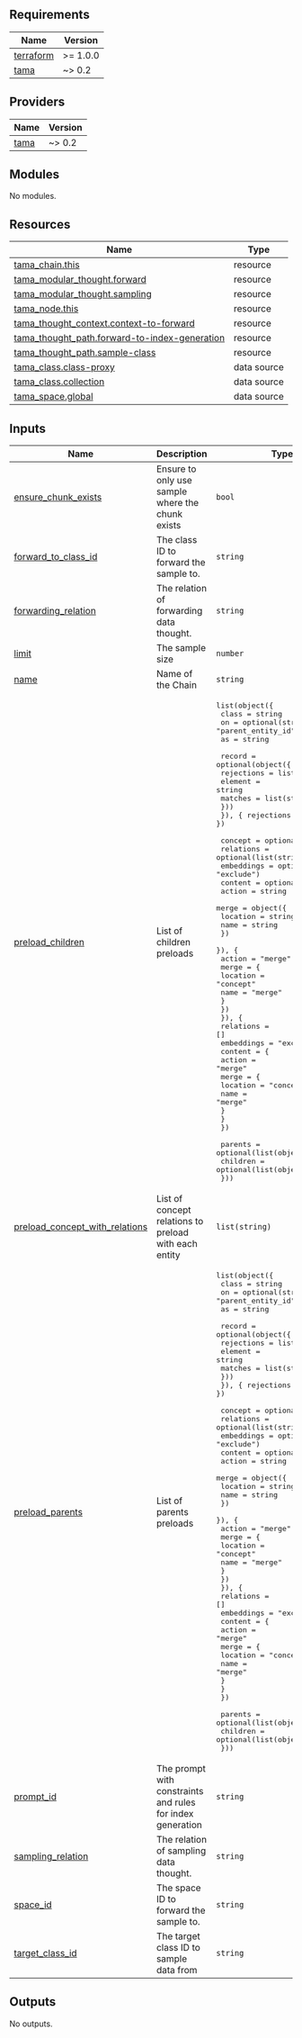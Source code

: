 <!-- BEGIN_TF_DOCS -->
## Requirements

| Name | Version |
|------|---------|
| <a name="requirement_terraform"></a> [terraform](#requirement\_terraform) | >= 1.0.0 |
| <a name="requirement_tama"></a> [tama](#requirement\_tama) | ~> 0.2 |

## Providers

| Name | Version |
|------|---------|
| <a name="provider_tama"></a> [tama](#provider\_tama) | ~> 0.2 |

## Modules

No modules.

## Resources

| Name | Type |
|------|------|
| [tama_chain.this](https://registry.terraform.io/providers/upmaru/tama/latest/docs/resources/chain) | resource |
| [tama_modular_thought.forward](https://registry.terraform.io/providers/upmaru/tama/latest/docs/resources/modular_thought) | resource |
| [tama_modular_thought.sampling](https://registry.terraform.io/providers/upmaru/tama/latest/docs/resources/modular_thought) | resource |
| [tama_node.this](https://registry.terraform.io/providers/upmaru/tama/latest/docs/resources/node) | resource |
| [tama_thought_context.context-to-forward](https://registry.terraform.io/providers/upmaru/tama/latest/docs/resources/thought_context) | resource |
| [tama_thought_path.forward-to-index-generation](https://registry.terraform.io/providers/upmaru/tama/latest/docs/resources/thought_path) | resource |
| [tama_thought_path.sample-class](https://registry.terraform.io/providers/upmaru/tama/latest/docs/resources/thought_path) | resource |
| [tama_class.class-proxy](https://registry.terraform.io/providers/upmaru/tama/latest/docs/data-sources/class) | data source |
| [tama_class.collection](https://registry.terraform.io/providers/upmaru/tama/latest/docs/data-sources/class) | data source |
| [tama_space.global](https://registry.terraform.io/providers/upmaru/tama/latest/docs/data-sources/space) | data source |

## Inputs

| Name | Description | Type | Default | Required |
|------|-------------|------|---------|:--------:|
| <a name="input_ensure_chunk_exists"></a> [ensure\_chunk\_exists](#input\_ensure\_chunk\_exists) | Ensure to only use sample where the chunk exists | `bool` | `true` | no |
| <a name="input_forward_to_class_id"></a> [forward\_to\_class\_id](#input\_forward\_to\_class\_id) | The class ID to forward the sample to. | `string` | n/a | yes |
| <a name="input_forwarding_relation"></a> [forwarding\_relation](#input\_forwarding\_relation) | The relation of forwarding data thought. | `string` | `"forward"` | no |
| <a name="input_limit"></a> [limit](#input\_limit) | The sample size | `number` | `3` | no |
| <a name="input_name"></a> [name](#input\_name) | Name of the Chain | `string` | n/a | yes |
| <a name="input_preload_children"></a> [preload\_children](#input\_preload\_children) | List of children preloads | <pre>list(object({<br/>    class = string<br/>    on    = optional(string, "parent_entity_id")<br/>    as    = string<br/><br/>    record = optional(object({<br/>      rejections = list(object({<br/>        element = string<br/>        matches = list(string)<br/>      }))<br/>    }), { rejections = [] })<br/><br/>    concept = optional(object({<br/>      relations  = optional(list(string), [])<br/>      embeddings = optional(string, "exclude")<br/>      content = optional(object({<br/>        action = string<br/>        merge = object({<br/>          location = string<br/>          name     = string<br/>        })<br/>        }), {<br/>        action = "merge"<br/>        merge = {<br/>          location = "concept"<br/>          name     = "merge"<br/>        }<br/>      })<br/>      }), {<br/>      relations  = []<br/>      embeddings = "exclude"<br/>      content = {<br/>        action = "merge"<br/>        merge = {<br/>          location = "concept"<br/>          name     = "merge"<br/>        }<br/>      }<br/>    })<br/><br/>    parents  = optional(list(object({})), [])<br/>    children = optional(list(object({})), [])<br/>  }))</pre> | `[]` | no |
| <a name="input_preload_concept_with_relations"></a> [preload\_concept\_with\_relations](#input\_preload\_concept\_with\_relations) | List of concept relations to preload with each entity | `list(string)` | n/a | yes |
| <a name="input_preload_parents"></a> [preload\_parents](#input\_preload\_parents) | List of parents preloads | <pre>list(object({<br/>    class = string<br/>    on    = optional(string, "parent_entity_id")<br/>    as    = string<br/><br/>    record = optional(object({<br/>      rejections = list(object({<br/>        element = string<br/>        matches = list(string)<br/>      }))<br/>    }), { rejections = [] })<br/><br/>    concept = optional(object({<br/>      relations  = optional(list(string), [])<br/>      embeddings = optional(string, "exclude")<br/>      content = optional(object({<br/>        action = string<br/>        merge = object({<br/>          location = string<br/>          name     = string<br/>        })<br/>        }), {<br/>        action = "merge"<br/>        merge = {<br/>          location = "concept"<br/>          name     = "merge"<br/>        }<br/>      })<br/>      }), {<br/>      relations  = []<br/>      embeddings = "exclude"<br/>      content = {<br/>        action = "merge"<br/>        merge = {<br/>          location = "concept"<br/>          name     = "merge"<br/>        }<br/>      }<br/>    })<br/><br/>    parents  = optional(list(object({})), [])<br/>    children = optional(list(object({})), [])<br/>  }))</pre> | `[]` | no |
| <a name="input_prompt_id"></a> [prompt\_id](#input\_prompt\_id) | The prompt with constraints and rules for index generation | `string` | n/a | yes |
| <a name="input_sampling_relation"></a> [sampling\_relation](#input\_sampling\_relation) | The relation of sampling data thought. | `string` | `"sample"` | no |
| <a name="input_space_id"></a> [space\_id](#input\_space\_id) | The space ID to forward the sample to. | `string` | n/a | yes |
| <a name="input_target_class_id"></a> [target\_class\_id](#input\_target\_class\_id) | The target class ID to sample data from | `string` | n/a | yes |

## Outputs

No outputs.
<!-- END_TF_DOCS -->
